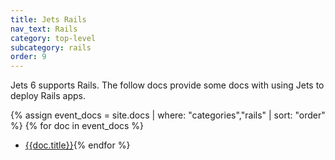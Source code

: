 ```yaml
---
title: Jets Rails
nav_text: Rails
category: top-level
subcategory: rails
order: 9
---
```


Jets 6 supports Rails. The follow docs provide some docs with using Jets to deploy Rails apps.

{% assign event_docs = site.docs | where: "categories","rails" | sort: "order" %}
{% for doc in event_docs %}
* [{{doc.title}}]({{doc.url}}){% endfor %}
